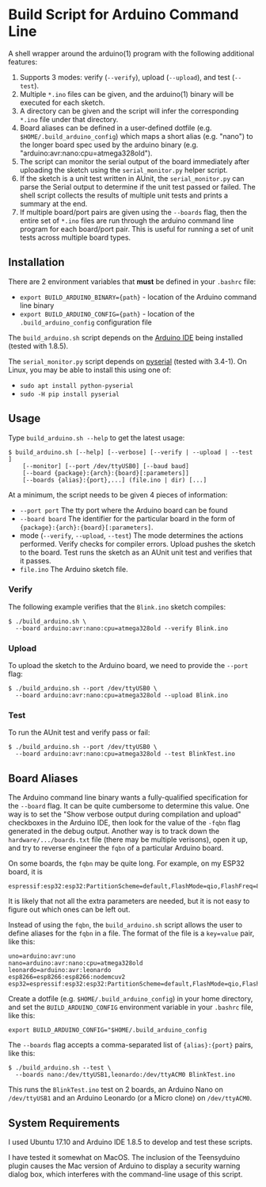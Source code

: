 # Build Script for Arduino Command Line

A shell wrapper around the arduino(1) program with the following
additional features:

1) Supports 3 modes: verify (`--verify`), upload (`--upload`), and test
(`--test`).
2) Multiple `*.ino` files can be given, and the arduino(1) binary will be
executed for each sketch.
3) A directory can be given and the script will infer the corresponding
`*.ino` file under that directory.
4) Board aliases can be defined in a user-defined dotfile (e.g.
`$HOME/.build_arduino_config`) which maps a short alias (e.g. "nano") to the
longer board spec used by the arduino binary (e.g.
"arduino:avr:nano:cpu=atmega328old").
5) The script can monitor the serial output of the board immediately after
uploading the sketch using the `serial_monitor.py` helper script.
6) If the sketch is a unit test written in AUnit, the `serial_monitor.py`
can parse the Serial output to determine if the unit test passed or failed.
The shell script collects the results of multiple unit tests and prints
a summary at the end.
7) If multiple board/port pairs are given using the `--boards` flag, then the
entire set of `*.ino` files are run through the arduino command line program for
each board/port pair. This is useful for running a set of unit tests across
multiple board types.

## Installation

There are 2 environment variables that **must** be defined in your `.bashrc`
file:

* `export BUILD_ARDUINO_BINARY={path}` - location of the Arduino command line
  binary
* `export BUILD_ARDUINO_CONFIG={path}` - location of the `.build_arduino_config`
  configuration file

The `build_arduino.sh` script depends on the
[Arduino IDE](https://arduino.cc/en/Main/Software) being installed
(tested with 1.8.5).

The `serial_monitor.py` script depends on
[pyserial](https://pypi.org/project/pyserial/) (tested with 3.4-1). On
Linux, you may be able to install this using one of:

* `sudo apt install python-pyserial`
* `sudo -H pip install pyserial`

## Usage

Type `build_arduino.sh --help` to get the latest usage:
```
$ build_arduino.sh [--help] [--verbose] [--verify | --upload | --test ]
    [--monitor] [--port /dev/ttyUSB0] [--baud baud]
    [--board {package}:{arch}:{board}[:parameters]]
    [--boards {alias}:{port},...] (file.ino | dir) [...]
```

At a minimum, the script needs to be given 4 pieces of information:

* `--port port` The tty port where the Arduino board can be found
* `--board board` The identifier for the particular board in the form
    of `{package}:{arch}:{board}[:parameters]`.
* mode (`--verify`, `--upload`, `--test`) The mode determines the actions
    performed. Verify checks for compiler errors. Upload pushes the sketch
    to the board. Test runs the sketch as an AUnit unit test and verifies that
    it passes.
* `file.ino` The Arduino sketch file.

### Verify

The following example verifies that the `Blink.ino` sketch compiles:
```
$ ./build_arduino.sh \
  --board arduino:avr:nano:cpu=atmega328old --verify Blink.ino
```

### Upload

To upload the sketch to the Arduino board, we need to provide the
`--port` flag:
```
$ ./build_arduino.sh --port /dev/ttyUSB0 \
  --board arduino:avr:nano:cpu=atmega328old --upload Blink.ino
```

### Test

To run the AUnit test and verify pass or fail:
```
$ ./build_arduino.sh --port /dev/ttyUSB0 \
  --board arduino:avr:nano:cpu=atmega328old --test BlinkTest.ino
```

## Board Aliases

The Arduino command line binary wants a fully-qualified specification for the
`--board` flag. It can be quite cumbersome to determine this value. One way is
to set the "Show verbose output during compilation and upload" checkboxes in the
Arduino IDE, then look for the value of the `-fqbn` flag generated in the debug
output. Another way is to track down the `hardware/.../boards.txt` file (there
may be multiple verisons), open it up, and try to reverse engineer the `fqbn` of
a particular Arduino board.

On some boards, the `fqbn` may be quite long. For example, on my ESP32
board, it is
```
espressif:esp32:esp32:PartitionScheme=default,FlashMode=qio,FlashFreq=80,FlashSize=4M,UploadSpeed=921600,DebugLevel=none`.
```

It is likely that not all the extra parameters are needed, but it is not
easy to figure out which ones can be left out.

Instead of using the `fqbn`, the `build_arduino.sh` script allows
the user to define aliases for the `fqbn` in a file. The format of the file is
a `key=value` pair, like this:
```
uno=arduino:avr:uno
nano=arduino:avr:nano:cpu=atmega328old
leonardo=arduino:avr:leonardo
esp8266=esp8266:esp8266:nodemcuv2
esp32=espressif:esp32:esp32:PartitionScheme=default,FlashMode=qio,FlashFreq=80,FlashSize=4M,UploadSpeed=921600,DebugLevel=none
```

Create a dotfile (e.g. `$HOME/.build_arduino_config`) in your home directory,
and set the `BUILD_ARDUINO_CONFIG` environment variable in your `.bashrc`
file, like this:
```
export BUILD_ARDUINO_CONFIG="$HOME/.build_arduino_config
```

The `--boards` flag accepts a comma-separated list of `{alias}:{port}`
pairs, like this:

```
$ ./build_arduino.sh --test \
  --boards nano:/dev/ttyUSB1,leonardo:/dev/ttyACM0 BlinkTest.ino
```

This runs the `BlinkTest.ino` test on 2 boards, an Arduino Nano on
`/dev/ttyUSB1` and an Arduino Leonardo (or a Micro clone) on `/dev/ttyACM0`.

## System Requirements

I used Ubuntu 17.10 and Arduino IDE 1.8.5 to develop and test these scripts.

I have tested it somewhat on MacOS. The inclusion of the Teensyduino plugin
causes the Mac version of Arduino to display a security warning dialog box,
which interferes with the command-line usage of this script.
